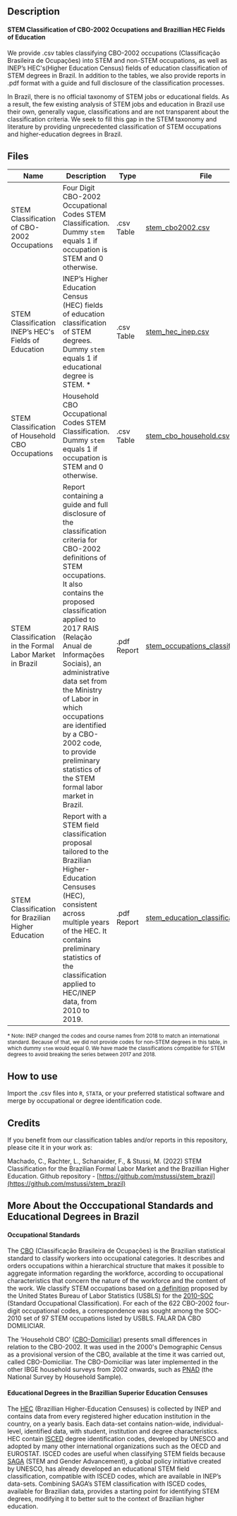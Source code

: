 ## Description
<b> <h4> STEM Classification of CBO-2002 Occupations and Brazillian HEC Fields of Education </h4> </b>

We provide .csv tables classifying CBO-2002 occupations (Classificação Brasileira de Ocupações) into STEM and non-STEM occupations, as well as INEP’s
HEC's(Higher Education Census) fields of education classification of STEM degrees in Brazil. In addition to the tables, we also provide reports in .pdf format with a guide and full disclosure of the classification processes. 

In Brazil, there is no official taxonomy of STEM jobs or educational fields. As a result, the few existing analysis of STEM jobs and education in Brazil use their own, generally vague, classifications and are not transparent about the classification criteria. We seek to fill this gap in the STEM taxonomy and literature by providing unprecedented classification of STEM occupations and higher-education degrees in Brazil. 

## Files

| **Name** | **Description** | **Type**  | **File** |
|----------|-----------------|-----------|----------|
| STEM Classification of CBO-2002 Occupations | Four Digit CBO-2002 Occupational Codes STEM Classification. Dummy <code>stem</code> equals 1 if occupation is STEM and 0 otherwise.   | .csv Table  | [stem_cbo2002.csv](tables/stem_cbo2002.csv) |
| STEM Classification INEP’s HEC's Fields of Education | INEP’s Higher Education Census (HEC) fields of education classification of STEM degrees.    Dummy <code>stem</code> equals 1 if educational degree is STEM. *                                         |  .csv Table |  [stem_hec_inep.csv](tables/stem_hec_inep.csv) |
| STEM Classification of Household CBO Occupations     |  Household CBO Occupational Codes STEM Classification. Dummy <code>stem</code> equals 1 if occupation is STEM and 0 otherwise.                                                                                                                                        |  .csv Table | [stem_cbo_household.csv](tables/stem_cbo_household.csv)  |
| STEM Classification in the Formal Labor Market in Brazil |    Report containing a guide and full disclosure of the classification criteria for CBO-2002 definitions of STEM occupations. It also contains the proposed classification applied to 2017 RAIS (Relação Anual de Informações Sociais), an administrative data set from the Ministry of Labor in which occupations are identified by a CBO-2002 code, to provide preliminary statistics of the STEM formal labor market in Brazil. | .pdf Report | [stem_occupations_classification.pdf](reports/stem_occupations_classification.pdf)  |
|  STEM Classification for Brazilian Higher Education | Report with a STEM field classification proposal tailored to the Brazilian Higher-Education Censuses (HEC), consistent across multiple years of the HEC. It contains preliminary statistics of the classification applied to HEC/INEP data, from 2010 to 2019. |   .pdf Report    | [stem_education_classification.pdf](reports/stem_education_classification.pdf) |



<sub> * Note: INEP changed the codes and course names from 2018 to match an international standard. Because of that, we did not provide codes for non-STEM degrees in this table, in which dummy <code>stem</code> would equal 0. We have made the classifications compatible for STEM degrees to avoid breaking the series between 2017 and 2018. 
 </sup>


## How to use

Import the .csv files into <code>R</code>, <code>STATA</code>, or your preferred statistical software and merge by occupational or degree identification code. 

## Credits

If you benefit from our classification tables and/or reports in this repository, please cite it in your work as:

Machado, C., Rachter, L., Schanaider, F., & Stussi, M. (2022) STEM Classification for the Brazilian Formal Labor Market and the Brazillian Higher Education. Github repository - [https://github.com/mstussi/stem_brazil](https://github.com/mstussi/stem_brazil)

## More About the Occcupational Standards and Educational Degrees in Brazil

<h4> Occupational Standards </h4>  

The [CBO](https://concla.ibge.gov.br/classificacoes/por-tema/ocupacao/classificacao-brasileira-de-ocupacoes.html) (Classificação Brasileira de Ocupações)  is the Brazilian statistical standard to classify workers into occupational categories. It describes and orders occupations within a hierarchical structure that makes it possible to aggregate information regarding the workforce, according to occupational characteristics that concern the nature of the workforce and the content of the work. We classify STEM occupations based on [a definition](https://www.bls.gov/soc/attachment_c_stem.pdf) proposed by the United States Bureau of Labor Statistics (USBLS) for the [2010-SOC](https://www.bls.gov/soc/2010/home.htm) (Standard Occupational Classification). For each of the 622 CBO-2002 four-digit occupational codes, a correspondence was sought among the SOC-2010 set of 97 STEM occupations listed by USBLS. 
FALAR DA CBO DOMILICIAR.

The 'Household CBO' ([CBO-Domiciliar](https://concla.ibge.gov.br/images/concla/estrutura/CBODomicilar.xls)) presents small differences in relation to the CBO-2002. It was used in the 2000's Demographic Census as a provisional version of the CBO, available at the time it was carried out, called CBO-Domiciliar. The CBO-Domiciliar was later implemented in the other IBGE household surveys from 2002 onwards, such as [PNAD](https://www.ibge.gov.br/estatisticas/sociais/populacao/9127-pesquisa-nacional-por-amostra-de-domicilios.html?=&t=o-que-e) (the National Survey by Household Sample). 


<h4> Educational Degrees in the Brazillian Superior Education Censuses </h4>  

The [HEC](https://www.gov.br/inep/pt-br/acesso-a-informacao/dados-abertos/microdados/censo-da-educacao-superior) (Brazillian Higher-Education Censuses) is collected by INEP and contains data from every registered higher education institution in the country, on a yearly basis. Each data-set contains nation-wide, individual-level, identified data, with student, institution and degree characteristics. HEC contain [ISCED](http://uis.unesco.org/en/topic/international-standard-classification-education-isced) degree identification codes, developed by UNESCO and adopted by many other international organizations such as the OECD and EUROSTAT. ISCED codes are useful when classifying STEM fields because [SAGA](https://en.unesco.org/saga) (STEM and Gender Advancement), a global policy initiative created by UNESCO, has already developed an educational STEM field classification, compatible with ISCED codes, which are available in INEP’s data-sets. Combining SAGA’s STEM classification with ISCED codes, available for Brazilian data, provides a starting point for identifying STEM degrees, modifying it to better suit to the context of Brazilian higher education.




